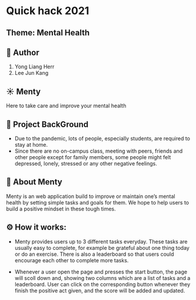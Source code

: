 # Quick hack 2021

## Theme: Mental Health


## 🙌 Author
1. Yong Liang Herr
2. Lee Jun Kang


## ☀️ Menty
Here to take care and improve your mental health


## 🤔 Project BackGround
- Due to the pandemic, lots of people, especially students, are required to stay at home.
- Since there are no on-campus class, meeting with peers, friends and other people except for family members, some people might felt depressed, lonely, stressed or any other negative feelings.


## 💭 About Menty
Menty is an web application build to improve or maintain one’s mental health by setting simple tasks and goals for them. We hope to help users to build a positive mindset in these tough times.


## ⚙️ How it works:
- Menty provides users up to 3 different tasks everyday. These tasks are usually easy to complete, for example be grateful about one thing today or do an exercise. There is also a leaderboard so that users could encourage each other to complete more tasks.

- Whenever a user open the page and presses the start button, the page will scoll down and, showing two columns which are a list of tasks and a leaderboard. User can click on the corresponding button whenever they finish the positive act given, and the score will be added and updated. 

